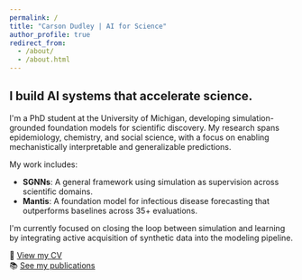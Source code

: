 ```yaml
---
permalink: /
title: "Carson Dudley | AI for Science"
author_profile: true
redirect_from: 
  - /about/
  - /about.html
---
```


## I build AI systems that accelerate science.

I'm a PhD student at the University of Michigan, developing simulation-grounded foundation models for scientific discovery. My research spans epidemiology, chemistry, and social science, with a focus on enabling mechanistically interpretable and generalizable predictions.

My work includes:
- **SGNNs**: A general framework using simulation as supervision across scientific domains.
- **Mantis**: A foundation model for infectious disease forecasting that outperforms baselines across 35+ evaluations.

I'm currently focused on closing the loop between simulation and learning by integrating active acquisition of synthetic data into the modeling pipeline.

📄 [View my CV](/cv/)  
📚 [See my publications](/publications/)

